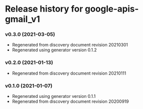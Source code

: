 # Release history for google-apis-gmail_v1

### v0.3.0 (2021-03-05)

* Regenerated from discovery document revision 20210301
* Regenerated using generator version 0.1.2

### v0.2.0 (2021-01-13)

* Regenerated from discovery document revision 20210111

### v0.1.0 (2021-01-07)

* Regenerated using generator version 0.1.1
* Regenerated from discovery document revision 20200919

